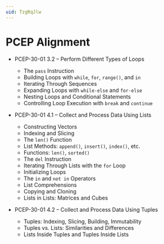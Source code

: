 ```yaml
---
uid: TzgRqJlw
---
```


# PCEP Alignment

* PCEP-30-01 3.2 – Perform Different Types of Loops
    * The `pass` Instruction
    * Building Loops with `while`, `for`, `range()`, and `in`
    * Iterating Through Sequences
    * Expanding Loops with `while-else` and `for-else`
    * Nesting Loops and Conditional Statements
    * Controlling Loop Execution with `break` and `continue`

* PCEP-30-01 4.1 – Collect and Process Data Using Lists
    * Constructing Vectors
    * Indexing and Slicing
    * The `len()` Function
    * List Methods: `append()`, `insert()`, `index()`, etc.
    * Functions: `len()`, `sorted()`
    * The `del` Instruction
    * Iterating Through Lists with the `for` Loop
    * Initializing Loops
    * The `in` and `not in` Operators
    * List Comprehensions
    * Copying and Cloning
    * Lists in Lists: Matrices and Cubes

* PCEP-30-01 4.2 – Collect and Process Data Using Tuples
    * Tuples: Indexing, Slicing, Building, Immutability
    * Tuples vs. Lists: Similarities and Differences
    * Lists Inside Tuples and Tuples Inside Lists